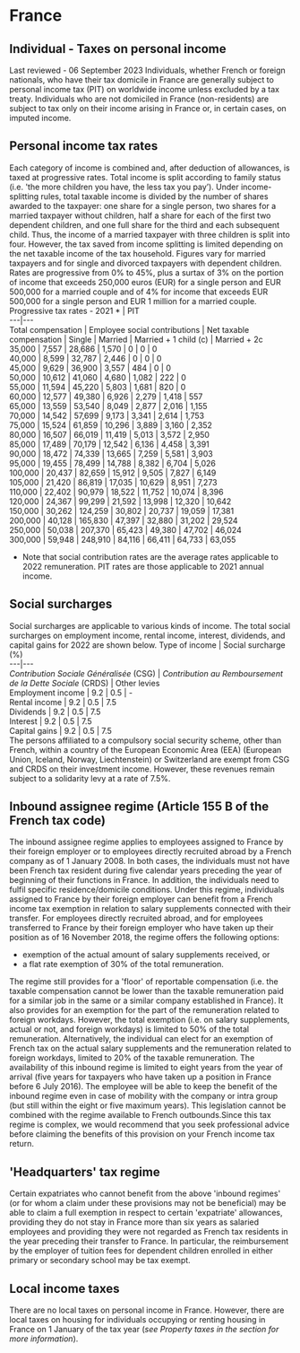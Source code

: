# France
## Individual - Taxes on personal income
Last reviewed - 06 September 2023
Individuals, whether French or foreign nationals, who have their tax domicile in France are generally subject to personal income tax (PIT) on worldwide income unless excluded by a tax treaty. Individuals who are not domiciled in France (non-residents) are subject to tax only on their income arising in France or, in certain cases, on imputed income.
## Personal income tax rates
Each category of income is combined and, after deduction of allowances, is taxed at progressive rates. Total income is split according to family status (i.e. 'the more children you have, the less tax you pay’). Under income-splitting rules, total taxable income is divided by the number of shares awarded to the taxpayer: one share for a single person, two shares for a married taxpayer without children, half a share for each of the first two dependent children, and one full share for the third and each subsequent child. Thus, the income of a married taxpayer with three children is split into four.
However, the tax saved from income splitting is limited depending on the net taxable income of the tax household. Figures vary for married taxpayers and for single and divorced taxpayers with dependent children.
Rates are progressive from 0% to 45%, plus a surtax of 3% on the portion of income that exceeds 250,000 euros (EUR) for a single person and EUR 500,000 for a married couple and of 4% for income that exceeds EUR 500,000 for a single person and EUR 1 million for a married couple.
Progressive tax rates - 2021 * | PIT  
---|---  
Total compensation | Employee social contributions | Net taxable compensation | Single | Married | Married + 1 child (c) | Married + 2c  
35,000 | 7,557 | 28,686 | 1,570 | 0 | 0 | 0  
40,000 | 8,599 | 32,787 | 2,446 | 0 | 0 | 0  
45,000 | 9,629 | 36,900 | 3,557 | 484 | 0 | 0  
50,000 | 10,612 | 41,060 | 4,680 | 1,082 | 222 | 0  
55,000 | 11,594 | 45,220 | 5,803 | 1,681 | 820 | 0  
60,000 | 12,577 | 49,380 | 6,926 | 2,279 | 1,418 | 557  
65,000 | 13,559 | 53,540 | 8,049 | 2,877 | 2,016 | 1,155  
70,000 | 14,542 | 57,699 | 9,173 | 3,341 | 2,614 | 1,753  
75,000 | 15,524 | 61,859 | 10,296 | 3,889 | 3,160 | 2,352  
80,000 | 16,507 | 66,019 | 11,419 | 5,013 | 3,572 | 2,950  
85,000 | 17,489 | 70,179 | 12,542 | 6,136 | 4,458 | 3,391  
90,000 | 18,472 | 74,339 | 13,665 | 7,259 | 5,581 | 3,903  
95,000 | 19,455 | 78,499 | 14,788 | 8,382 | 6,704 | 5,026  
100,000 | 20,437 | 82,659 | 15,912 | 9,505 | 7,827 | 6,149  
105,000 | 21,420 | 86,819 | 17,035 | 10,629 | 8,951 | 7,273  
110,000 | 22,402 | 90,979 | 18,522 | 11,752 | 10,074 | 8,396  
120,000 | 24,367 | 99,299 | 21,592 | 13,998 | 12,320 | 10,642  
150,000 | 30,262 | 124,259 | 30,802 | 20,737 | 19,059 | 17,381  
200,000 | 40,128 | 165,830 | 47,397 | 32,880 | 31,202 | 29,524  
250,000 | 50,038 | 207,370 | 65,423 | 49,380 | 47,702 | 46,024  
300,000 | 59,948 | 248,910 | 84,116 | 66,411 | 64,733 | 63,055  
* Note that social contribution rates are the average rates applicable to 2022 remuneration. PIT rates are those applicable to 2021 annual income.
## Social surcharges
Social surcharges are applicable to various kinds of income. The total social surcharges on employment income, rental income, interest, dividends, and capital gains for 2022 are shown below.
Type of income | Social surcharge (%)  
---|---  
_Contribution Sociale Généralisée_ (CSG) | _Contribution au Remboursement de la Dette Sociale_ (CRDS) | Other levies  
Employment income | 9.2 | 0.5 | -  
Rental income | 9.2 | 0.5 | 7.5  
Dividends | 9.2 | 0.5 | 7.5  
Interest | 9.2 | 0.5 | 7.5  
Capital gains | 9.2 | 0.5 | 7.5  
The persons affiliated to a compulsory social security scheme, other than French, within a country of the European Economic Area (EEA) (European Union, Iceland, Norway, Liechtenstein) or Switzerland are exempt from CSG and CRDS on their investment income. However, these revenues remain subject to a solidarity levy at a rate of 7.5%.
## Inbound assignee regime (Article 155 B of the French tax code)
The inbound assignee regime applies to employees assigned to France by their foreign employer or to employees directly recruited abroad by a French company as of 1 January 2008. In both cases, the individuals must not have been French tax resident during five calendar years preceding the year of beginning of their functions in France. In addition, the individuals need to fulfil specific residence/domicile conditions.
Under this regime, individuals assigned to France by their foreign employer can benefit from a French income tax exemption in relation to salary supplements connected with their transfer.
For employees directly recruited abroad, and for employees transferred to France by their foreign employer who have taken up their position as of 16 November 2018, the regime offers the following options:
  * exemption of the actual amount of salary supplements received, or
  * a flat rate exemption of 30% of the total remuneration.


The regime still provides for a 'floor' of reportable compensation (i.e. the taxable compensation cannot be lower than the taxable remuneration paid for a similar job in the same or a similar company established in France).
It also provides for an exemption for the part of the remuneration related to foreign workdays. However, the total exemption (i.e. on salary supplements, actual or not, and foreign workdays) is limited to 50% of the total remuneration. Alternatively, the individual can elect for an exemption of French tax on the actual salary supplements and the remuneration related to foreign workdays, limited to 20% of the taxable remuneration.
The availability of this inbound regime is limited to eight years from the year of arrival (five years for taxpayers who have taken up a position in France before 6 July 2016). The employee will be able to keep the benefit of the inbound regime even in case of mobility with the company or intra group (but still within the eight or five maximum years).
This legislation cannot be combined with the regime available to French outbounds.Since this tax regime is complex, we would recommend that you seek professional advice before claiming the benefits of this provision on your French income tax return.
## 'Headquarters' tax regime
Certain expatriates who cannot benefit from the above 'inbound regimes' (or for whom a claim under these provisions may not be beneficial) may be able to claim a full exemption in respect to certain 'expatriate' allowances, providing they do not stay in France more than six years as salaried employees and providing they were not regarded as French tax residents in the year preceding their transfer to France. In particular, the reimbursement by the employer of tuition fees for dependent children enrolled in either primary or secondary school may be tax exempt.
## Local income taxes
There are no local taxes on personal income in France. However, there are local taxes on housing for individuals occupying or renting housing in France on 1 January of the tax year (_see Property taxes in the section for more information_).
